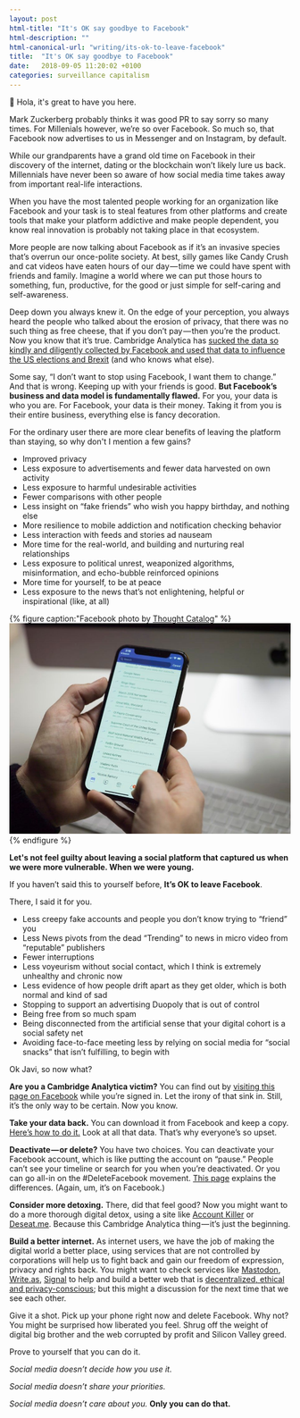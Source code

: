 ```yaml
---
layout: post
html-title: "It's OK say goodbye to Facebook"
html-description: ""
html-canonical-url: "writing/its-ok-to-leave-facebook"
title:  "It's OK say goodbye to Facebook"
date:   2018-09-05 11:20:02 +0100
categories: surveillance capitalism
---
```


👋 Hola, it's great to have you here.

Mark Zuckerberg probably thinks it was good PR to say sorry so many times. For Millenials however, we’re so over Facebook. So much so, that Facebook now advertises to us in Messenger and on Instagram, by default.

While our grandparents have a grand old time on Facebook in their discovery of the internet, dating or the blockchain won’t likely lure us back. Millennials have never been so aware of how social media time takes away from important real-life interactions.

When you have the most talented people working for an organization like Facebook and your task is to steal features from other platforms and create tools that make your platform addictive and make people dependent, you know real innovation is probably not taking place in that ecosystem.

More people are now talking about Facebook as if it’s an invasive species that’s overrun our once-polite society. At best, silly games like Candy Crush and cat videos have eaten hours of our day — time we could have spent with friends and family. Imagine a world where we can put those hours to something, fun, productive, for the good or just simple for self-caring and self-awareness.

Deep down you always knew it. On the edge of your perception, you always heard the people who talked about the erosion of privacy, that there was no such thing as free cheese, that if you don’t pay — then you’re the product. Now you know that it’s true. Cambridge Analytica has [sucked the data so kindly and diligently collected by Facebook and used that data to influence the US elections and Brexit](https://www.politico.eu/article/cambridge-analytica-chris-wylie-brexit-trump-britain-data-protection-privacy-facebook/) (and who knows what else).

Some say, “I don’t want to stop using Facebook, I want them to change.” And that is wrong. Keeping up with your friends is good. **But Facebook’s business and data model is fundamentally flawed.** For you, your data is who you are. For Facebook, your data is their money. Taking it from you is their entire business, everything else is fancy decoration.

For the ordinary user there are more clear benefits of leaving the platform than staying, so why don't I mention a few gains?
* Improved privacy
* Less exposure to advertisements and fewer data harvested on own activity
* Less exposure to harmful undesirable activities
* Fewer comparisons with other people
* Less insight on “fake friends” who wish you happy birthday, and nothing else
* More resilience to mobile addiction and notification checking behavior
* Less interaction with feeds and stories ad nauseam
* More time for the real-world, and building and nurturing real relationships
* Less exposure to political unrest, weaponized algorithms, misinformation, and echo-bubble reinforced opinions
* More time for yourself, to be at peace
* Less exposure to the news that’s not enlightening, helpful or inspirational (like, at all)

{% figure caption:"Facebook photo by [Thought Catalog](https://unsplash.com/@thoughtcatalog)" %}
![Person scrolling through Facebook app on an iPhone](/assets/posts/its-ok-to-leave-facebook/facebook-on-iphone.jpg "Person scrolling through Facebook app on an iPhone")
{% endfigure %}

**Let's not feel guilty about leaving a social platform that captured us when we were more vulnerable. When we were young.**

If you haven’t said this to yourself before, **It’s OK to leave Facebook**.

There, I said it for you.

* Less creepy fake accounts and people you don’t know trying to “friend” you
* Less News pivots from the dead “Trending” to news in micro video from “reputable” publishers
*  Fewer interruptions
* Less voyeurism without social contact, which I think is extremely unhealthy and chronic now
* Less evidence of how people drift apart as they get older, which is both normal and kind of sad
* Stopping to support an advertising Duopoly that is out of control
* Being free from so much spam
* Being disconnected from the artificial sense that your digital cohort is a social safety net
* Avoiding face-to-face meeting less by relying on social media for “social snacks” that isn’t fulfilling, to begin with

Ok Javi, so now what?

**Are you a Cambridge Analytica victim?** You can find out by [visiting this page on Facebook](https://www.facebook.com/help/1873665312923476?helpref=search&sr=1&query=cambridge) while you’re signed in. Let the irony of that sink in. Still, it’s the only way to be certain. Now you know.

**Take your data back.** You can download it from Facebook and keep a copy. [Here’s how to do it.](https://www.facebook.com/help/302796099745838) Look at all that data. That’s why everyone’s so upset.

**Deactivate — or delete?** You have two choices. You can deactivate your Facebook account, which is like putting the account on “pause.” People can’t see your timeline or search for you when you’re deactivated. Or you can go all-in on the #DeleteFacebook movement. [This page](https://www.facebook.com/help/250563911970368?helpref=hc_global_nav) explains the differences. (Again, um, it’s on Facebook.)

**Consider more detoxing.** There, did that feel good? Now you might want to do a more thorough digital detox, using a site like [Account Killer](https://www.accountkiller.com/en/) or [Deseat.me](https://www.deseat.me/). Because this Cambridge Analytica thing — it’s just the beginning.

**Build a better internet.** As internet users, we have the job of making the digital world a better place, using services that are not controlled by corporations will help us to fight back and gain our freedom of expression, privacy and rights back. You might want to check services like [Mastodon](https://mastodon.social), [Write.as](https://write.as), [Signal](https://signal.org) to help and build a better web that is [decentralized, ethical and privacy-conscious](https://switching.software); but this might a discussion for the next time that we see each other.

Give it a shot. Pick up your phone right now and delete Facebook. Why not? You might be surprised how liberated you feel. Shrug off the weight of digital big brother and the web corrupted by profit and Silicon Valley greed.

Prove to yourself that you can do it.

*Social media doesn’t decide how you use it.*

*Social media doesn’t share your priorities.*

*Social media doesn’t care about you.* **Only you can do that.**